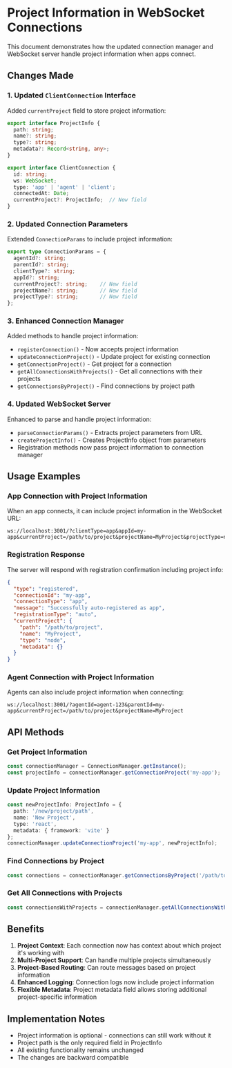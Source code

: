 # Project Information in WebSocket Connections

This document demonstrates how the updated connection manager and WebSocket server handle project information when apps connect.

## Changes Made

### 1. Updated `ClientConnection` Interface
Added `currentProject` field to store project information:
```typescript
export interface ProjectInfo {
  path: string;
  name?: string;
  type?: string;
  metadata?: Record<string, any>;
}

export interface ClientConnection {
  id: string;
  ws: WebSocket;
  type: 'app' | 'agent' | 'client';
  connectedAt: Date;
  currentProject?: ProjectInfo;  // New field
}
```

### 2. Updated Connection Parameters
Extended `ConnectionParams` to include project information:
```typescript
export type ConnectionParams = {
  agentId?: string;
  parentId?: string;
  clientType?: string;
  appId?: string;
  currentProject?: string;    // New field
  projectName?: string;       // New field
  projectType?: string;       // New field
};
```

### 3. Enhanced Connection Manager
Added methods to handle project information:
- `registerConnection()` - Now accepts project information
- `updateConnectionProject()` - Update project for existing connection
- `getConnectionProject()` - Get project for a connection
- `getAllConnectionsWithProjects()` - Get all connections with their projects
- `getConnectionsByProject()` - Find connections by project path

### 4. Updated WebSocket Server
Enhanced to parse and handle project information:
- `parseConnectionParams()` - Extracts project parameters from URL
- `createProjectInfo()` - Creates ProjectInfo object from parameters
- Registration methods now pass project information to connection manager

## Usage Examples

### App Connection with Project Information
When an app connects, it can include project information in the WebSocket URL:

```
ws://localhost:3001/?clientType=app&appId=my-app&currentProject=/path/to/project&projectName=MyProject&projectType=node
```

### Registration Response
The server will respond with registration confirmation including project info:
```json
{
  "type": "registered",
  "connectionId": "my-app",
  "connectionType": "app",
  "message": "Successfully auto-registered as app",
  "registrationType": "auto",
  "currentProject": {
    "path": "/path/to/project",
    "name": "MyProject",
    "type": "node",
    "metadata": {}
  }
}
```

### Agent Connection with Project Information
Agents can also include project information when connecting:

```
ws://localhost:3001/?agentId=agent-123&parentId=my-app&currentProject=/path/to/project&projectName=MyProject
```

## API Methods

### Get Project Information
```typescript
const connectionManager = ConnectionManager.getInstance();
const projectInfo = connectionManager.getConnectionProject('my-app');
```

### Update Project Information
```typescript
const newProjectInfo: ProjectInfo = {
  path: '/new/project/path',
  name: 'New Project',
  type: 'react',
  metadata: { framework: 'vite' }
};
connectionManager.updateConnectionProject('my-app', newProjectInfo);
```

### Find Connections by Project
```typescript
const connections = connectionManager.getConnectionsByProject('/path/to/project');
```

### Get All Connections with Projects
```typescript
const connectionsWithProjects = connectionManager.getAllConnectionsWithProjects();
```

## Benefits

1. **Project Context**: Each connection now has context about which project it's working with
2. **Multi-Project Support**: Can handle multiple projects simultaneously
3. **Project-Based Routing**: Can route messages based on project information
4. **Enhanced Logging**: Connection logs now include project information
5. **Flexible Metadata**: Project metadata field allows storing additional project-specific information

## Implementation Notes

- Project information is optional - connections can still work without it
- Project path is the only required field in ProjectInfo
- All existing functionality remains unchanged
- The changes are backward compatible
